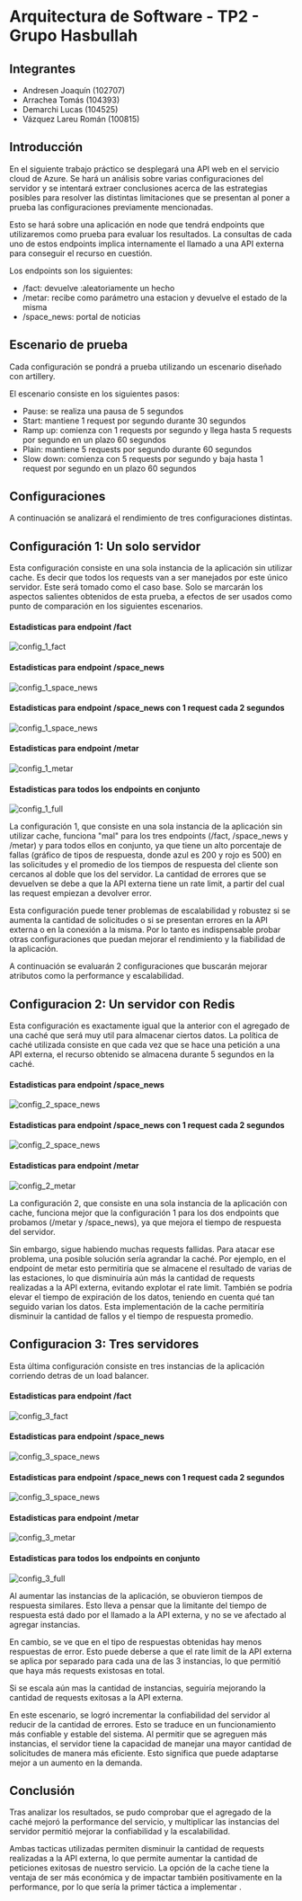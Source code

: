 # Arquitectura de Software - TP2 - Grupo Hasbullah

## **Integrantes**
- Andresen Joaquín (102707)
- Arrachea Tomás (104393)
- Demarchi Lucas (104525)
- Vázquez Lareu Román (100815)

## **Introducción**
En el siguiente trabajo práctico se desplegará una API web en el servicio cloud de Azure. Se hará un análisis sobre varias configuraciones del servidor y se intentará extraer conclusiones acerca de las estrategias posibles para resolver las distintas limitaciones que se presentan al poner a prueba las configuraciones previamente mencionadas.

Esto se hará sobre una aplicación en node que tendrá endpoints que utilizaremos como prueba para evaluar los resultados. La consultas de cada uno de estos endpoints implica internamente el llamado a una API externa para conseguir el recurso en cuestión. 

Los endpoints son los siguientes:
* /fact: devuelve :aleatoriamente un hecho
* /metar: recibe como parámetro una estacion y devuelve el estado de la misma
* /space_news: portal de noticias

## **Escenario de prueba**
Cada configuración se pondrá a prueba utilizando un escenario diseñado con artillery.

El escenario consiste en los siguientes pasos:
- Pause: se realiza una pausa de 5 segundos
- Start: mantiene 1 request por segundo durante 30 segundos
- Ramp up: comienza con 1 requests por segundo y llega hasta 5 requests por segundo en un plazo 60 segundos
- Plain: mantiene 5 requests por segundo durante 60 segundos
- Slow down: comienza con 5 requests por segundo y baja hasta 1 request por segundo en un plazo 60 segundos


## **Configuraciones**
A continuación se analizará el rendimiento de tres configuraciones distintas.

## Configuración 1: Un solo servidor
Esta configuración consiste en una sola instancia de la aplicación sin utilizar cache. Es decir que todos los requests van a ser manejados por este único servidor. Este será tomado como el caso base. Solo se marcarán los aspectos salientes obtenidos de esta prueba, a efectos de ser usados como punto de comparación en los siguientes escenarios.

#### Estadisticas para endpoint /fact
![config_1_fact](./imagenes_nuevas/config_1_fact.png "Estadisticas para endpoint /fact")

#### Estadisticas para endpoint /space_news
![config_1_space_news](./imagenes_nuevas/config_1_space_news.png "Estadisticas para endpoint /space_news")

#### Estadisticas para endpoint /space_news con 1 request cada 2 segundos
![config_1_space_news](./imagenes_nuevas/config_1_space_news_slow.png "Estadisticas para endpoint /space_news")

#### Estadisticas para endpoint /metar
![config_1_metar](./imagenes_nuevas/config_1_metar.png "Estadisticas para endpoint /metar")

#### Estadisticas para todos los endpoints en conjunto
![config_1_full](./imagenes_nuevas/config_1_full.png "Estadisticas para full")

La configuración 1, que consiste en una sola instancia de la aplicación sin utilizar cache, funciona "mal" para los tres endpoints (/fact, /space_news y /metar) y para todos ellos en conjunto, ya que tiene un alto porcentaje de fallas (gráfico de tipos de respuesta, donde azul es 200 y rojo es 500) en las solicitudes y el promedio de los tiempos de respuesta del cliente son cercanos al doble que los del servidor. La cantidad de errores que se devuelven se debe a que la API externa tiene un rate limit, a partir del cual las request empiezan a devolver error.

Esta configuración puede tener problemas de escalabilidad y robustez si se aumenta la cantidad de solicitudes o si se presentan errores en la API externa o en la conexión a la misma. Por lo tanto es indispensable probar otras configuraciones que puedan mejorar el rendimiento y la fiabilidad de la aplicación.

A continuación se evaluarán 2 configuraciones que buscarán mejorar atributos como la performance y escalabilidad.

## Configuracion 2: Un servidor con Redis
Esta configuración es exactamente igual que la anterior con el agregado de una caché que será muy util para almacenar ciertos datos. La política de caché utilizada consiste en que cada vez que se hace una petición a una API externa, el recurso obtenido se almacena durante 5 segundos en la caché.

#### Estadisticas para endpoint /space_news
![config_2_space_news](./imagenes_nuevas/config_2_space_news.png "Estadisticas para endpoint /space_news")

#### Estadisticas para endpoint /space_news con 1 request cada 2 segundos
![config_2_space_news](./imagenes_nuevas/config_2_space_news_slow.png "Estadisticas para endpoint /space_news")

#### Estadisticas para endpoint /metar
![config_2_metar](./imagenes_nuevas/config_2_metar.png "Estadisticas para endpoint /metar")

La configuración 2, que consiste en una sola instancia de la aplicación con cache, funciona mejor que la configuración 1 para los dos endpoints que probamos (/metar y /space_news), ya que mejora el tiempo de respuesta del servidor.

Sin embargo, sigue habiendo muchas requests fallidas. Para atacar ese problema, una posible solución sería agrandar la caché. Por ejemplo, en el endpoint de metar esto permitiría que se almacene el resultado de varias de las estaciones, lo que disminuiría aún más la cantidad de requests realizadas a la API externa, evitando explotar el rate limit. También se podría elevar el tiempo de expiración de los datos, teniendo en cuenta qué tan seguido varian los datos. Esta implementación de la cache permitiría disminuir la cantidad de fallos y el tiempo de respuesta promedio.

## Configuracion 3: Tres servidores
Esta última configuración consiste en tres instancias de la aplicación corriendo detras de un load balancer.

#### Estadisticas para endpoint /fact
![config_3_fact](./imagenes_nuevas/config_3_fact.png "Estadisticas para endpoint /fact")

#### Estadisticas para endpoint /space_news
![config_3_space_news](./imagenes_nuevas/config_3_space_news.png "Estadisticas para endpoint /space_news")

#### Estadisticas para endpoint /space_news con 1 request cada 2 segundos
![config_3_space_news](./imagenes_nuevas/config_3_space_news_slow.png "Estadisticas para endpoint /space_news")

#### Estadisticas para endpoint /metar
![config_3_metar](./imagenes_nuevas/config_3_metar.png "Estadisticas para endpoint /metar")

#### Estadisticas para todos los endpoints en conjunto
![config_3_full](./imagenes_nuevas/config_3_full.png "Estadisticas para full")

Al aumentar las instancias de la aplicación, se obuvieron tiempos de respuesta similares. Esto lleva a pensar que la limitante del tiempo de respuesta está dado por el llamado a la API externa, y no se ve afectado al agregar instancias.

En cambio, se ve que en el tipo de respuestas obtenidas hay menos respuestas de error. Esto puede deberse a que el rate limit de la API externa se aplica por separado para cada una de las 3 instancias, lo que permitió que haya más requests existosas en total.

Si se escala aún mas la cantidad de instancias, seguiría mejorando la cantidad de requests exitosas a la API externa.

En este escenario, se logró incrementar  la confiabilidad del servidor al reducir de  la cantidad de errores. Esto se traduce en un funcionamiento más confiable y estable del sistema. Al permitir que se agreguen más instancias, el servidor tiene la capacidad de manejar una mayor cantidad de solicitudes de manera más eficiente. Esto significa que puede adaptarse mejor a un aumento en la demanda.

## **Conclusión**

Tras analizar los resultados, se pudo comprobar que el agregado de la caché mejoró la performance del servicio, y multiplicar las instancias del servidor permitió mejorar la confiabilidad y la escalabilidad.

Ambas tacticas utilizadas permiten disminuir la cantidad de requests realizadas a la API externa, lo que permite aumentar la cantidad de peticiones exitosas de nuestro servicio. La opción de la cache tiene la ventaja de ser más económica y de impactar también positivamente en la performance, por lo que sería la primer táctica a implementar .